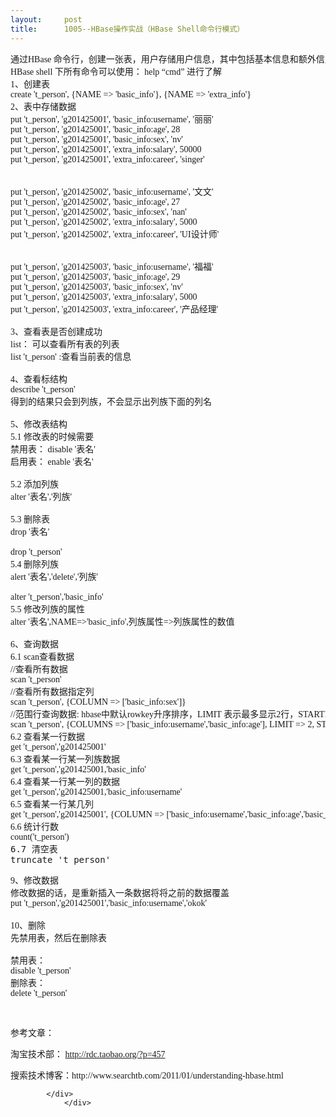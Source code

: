 ```yaml
---
layout:     post
title:      1005--HBase操作实战（HBase Shell命令行模式）
---
```

<div id="article_content" class="article_content clearfix csdn-tracking-statistics" data-pid="blog" data-mod="popu_307" data-dsm="post">
								            <link rel="stylesheet" href="https://csdnimg.cn/release/phoenix/template/css/ck_htmledit_views-f76675cdea.css">
						<div class="htmledit_views" id="content_views">
                
<span></span>
<pre><span style="font-family:'仿宋';"><span>通过HBase 命令行，创建一张表，用户存储用户信息，其中包括基本信息和额外信息</span><br>HBase shell 下所有命令可以使用： help “cmd” 进行了解
<span>1、创建表</span><br><span>create 't_person', {NAME =&gt; 'basic_info'}, {NAME =&gt; 'extra_info'}</span><br><span>2、表中存储数据</span><br><span>put 't_person', 'g201425001', 'basic_info:username', '丽丽'</span><br><span>put 't_person', 'g201425001', 'basic_info:age', 28</span><br><span>put 't_person', 'g201425001', 'basic_info:sex', 'nv'</span><br><span>put 't_person', 'g201425001', 'extra_info:salary', 50000</span><br><span>put 't_person', 'g201425001', 'extra_info:career', 'singer'</span><br><br><br><span>put 't_person', 'g201425002', 'basic_info:username', '文文'</span><br><span>put 't_person', 'g201425002', 'basic_info:age', 27</span><br><span>put 't_person', 'g201425002', 'basic_info:sex', 'nan'</span><br><span>put 't_person', 'g201425002', 'extra_info:salary', 5000</span><br><span>put 't_person', 'g201425002', 'extra_info:career', 'UI设计师'</span><br><br><br><span>put 't_person', 'g201425003', 'basic_info:username', '福福'</span><br><span>put 't_person', 'g201425003', 'basic_info:age', 29</span><br><span>put 't_person', 'g201425003', 'basic_info:sex', 'nv'</span><br><span>put 't_person', 'g201425003', 'extra_info:salary', 5000</span><br><span>put 't_person', 'g201425003', 'extra_info:career', '产品经理'</span><br><br><span>3、查看表是否创建成功</span><br><span>list： 可以查看所有表的列表</span><br><span>list 't_person' :查看当前表的信息</span><br><br><span>4、查看标结构</span><br><span>describe 't_person'</span><br><span>得到的结果只会到列族，不会显示出列族下面的列名</span><br><br><span>5、修改表结构</span><br><span>5.1 修改表的时候需要</span><br><span>禁用表： disable '表名' </span><br><span>启用表： enable '表名'</span><br><br><span>5.2 添加列族</span><br><span>alter '表名','列族'</span><br><br><span>5.3 删除表</span><br><span>drop '表名'</span><br><br><span>drop 't_person'</span><br><span>5.4 删除列族</span><br><span>alert '表名','delete','列族'</span><br><br><span>alter 't_person','basic_info'</span><br><span>5.5 修改列族的属性</span><br><span>alter '表名',NAME=&gt;'basic_info',列族属性=&gt;列族属性的数值</span><br><br><span>6、查询数据</span><br><span>6.1 scan查看数据</span><br><span>//查看所有数据</span><br><span>scan 't_person'</span><br><span>//查看所有数据指定列</span><br><span>scan 't_person', {COLUMN =&gt; ['basic_info:sex']}</span><br><span>//范围行查询数据: hbase中默认rowkey升序排序，LIMIT 表示最多显示2行，STARTROW表示从该位置开始查询</span><br><span>scan 't_person', {COLUMNS =&gt; ['basic_info:username','basic_info:age'], LIMIT =&gt; 2, STARTROW =&gt; 'g201425002'} </span><br><span>6.2 查看某一行数据</span><br><span>get 't_person','g201425001'</span><br><span>6.3 查看某一行某一列族数据</span><br><span>get 't_person','g201425001,'basic_info'</span><br><span>6.4 查看某一行某一列的数据</span><br><span>get 't_person','g201425001,'basic_info:username'</span><br><span>6.5 查看某一行某几列</span><br><span>get 't_person','g201425001', {COLUMN =&gt; ['basic_info:username','basic_info:age','basic_info:sex']}</span><br>6.6 统计行数
count('t_person')<br></span>6.7 清空表
truncate 't_person'  
</pre>
<pre><span style="font-family:'仿宋';">9、修改数据</span><br><span style="font-family:'仿宋';">修改数据的话，是重新插入一条数据将将之前的数据覆盖</span><br><span style="font-family:'仿宋';">put 't_person','g201425001','basic_info:username','okok'</span><br><br><span style="font-family:'仿宋';">10、删除</span><br><span style="font-family:'仿宋';">先禁用表，然后在删除表</span><br><br><span style="font-family:'仿宋';">禁用表：</span><br><span style="font-family:'仿宋';">disable 't_person'</span><br><span style="font-family:'仿宋';">删除表：</span><br><span style="font-family:'仿宋';">delete 't_person'</span></pre>
<pre><span style="font-family:'仿宋';"><span>
</span></span></pre>
<pre><span style="font-family:'仿宋';">参考文章：</span></pre>
<pre><span style="font-family:'仿宋';">淘宝技术部： <a href="http://rdc.taobao.org/?p=457" rel="nofollow">http://rdc.taobao.org/?p=457</a></span></pre>
<pre><span style="font-family:'仿宋';">搜索技术博客：http://www.searchtb.com/2011/01/understanding-hbase.html</span></pre>
            </div>
                </div>
